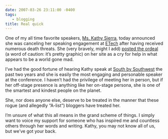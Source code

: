 ```yaml
---
date: 2007-03-26 23:11:00 -0400
tags:
   - blogging
title: Real quick
---
```


One of my all time favorite speakers, [Ms. Kathy Sierra](http://headrush.typepad.com/), today announced she was canceling her speaking engagement at [ETech](http://conferences.oreillynet.com/etech/) after having received numerous death threats. She (very bravely, might I add) [posted the ordeal](http://headrush.typepad.com/creating_passionate_users/2007/03/as_i_type_this_.html) (a word of caution: it’s pretty graphic) on her site as a cry for help in what appears to be a world gone mad.

I’ve had the good fortune of hearing Kathy speak at [South by Southwest](http://sxsw.com/) the past two years and she is easily the most engaging and personable speaker at the conference. I haven’t had the privilege of meeting her in person, but if her off-stage presence is anything like her on-stage persona, she is one of the smartest and kindest people on the planet.

She, nor does anyone else, deserve to be treated in the manner that these rogue (and allegedly “A-list”) bloggers have treated her.

I’m unsure of what this all means in the grand scheme of things. I simply want to voice my support for someone who has inspired me and countless others through her words and writing. Kathy, you may not know all of us, but we’ve got your back.